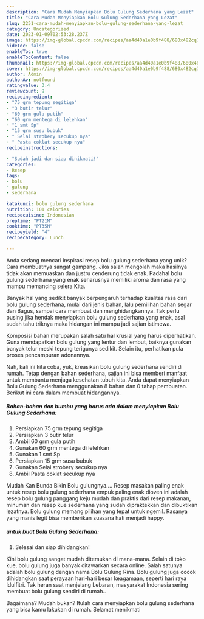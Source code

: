 ```yaml
---
description: "Cara Mudah Menyiapkan Bolu Gulung Sederhana yang Lezat"
title: "Cara Mudah Menyiapkan Bolu Gulung Sederhana yang Lezat"
slug: 2251-cara-mudah-menyiapkan-bolu-gulung-sederhana-yang-lezat
category: Uncategorized
date: 2023-01-09T02:53:28.237Z
image: https://img-global.cpcdn.com/recipes/aa4d40a1e0b9f488/680x482cq70/bolu-gulung-sederhana-foto-resep-utama.jpg
hideToc: false
enableToc: true
enableTocContent: false
thumbnail: https://img-global.cpcdn.com/recipes/aa4d40a1e0b9f488/680x482cq70/bolu-gulung-sederhana-foto-resep-utama.jpg
cover: https://img-global.cpcdn.com/recipes/aa4d40a1e0b9f488/680x482cq70/bolu-gulung-sederhana-foto-resep-utama.jpg
author: Admin
authorAv: notfound
ratingvalue: 3.4
reviewcount: 9
recipeingredient:
- "75 grm tepung segitiga"
- "3 butir telur"
- "60 grm gula putih"
- "60 grm mentega di lelehkan"
- "1 smt Sp"
- "15 grm susu bubuk"
- " Selai strobery secukup nya"
- " Pasta coklat secukup nya"
recipeinstructions:

- "Sudah jadi dan siap dinikmati!"
categories:
- Resep
tags:
- bolu
- gulung
- sederhana

katakunci: bolu gulung sederhana 
nutrition: 101 calories
recipecuisine: Indonesian
preptime: "PT21M"
cooktime: "PT35M"
recipeyield: "4"
recipecategory: Lunch

---
```





Anda sedang mencari inspirasi resep bolu gulung sederhana yang unik? Cara membuatnya sangat gampang. Jika salah mengolah maka hasilnya tidak akan memuaskan dan justru cenderung tidak enak. Padahal bolu gulung sederhana yang enak seharusnya memiliki aroma dan rasa yang mampu memancing selera Kita.





Banyak hal yang sedikit banyak berpengaruh terhadap kualitas rasa dari bolu gulung sederhana, mulai dari jenis bahan, lalu pemilihan bahan segar dan Bagus, sampai cara membuat dan menghidangkannya. Tak perlu pusing jika hendak menyiapkan bolu gulung sederhana yang enak,      asal sudah tahu triknya maka hidangan ini mampu jadi sajian istimewa.














Komposisi bahan merupakan salah satu hal krusial yang harus diperhatikan. Guna mendapatkan bolu gulung yang lentur dan lembut, baiknya gunakan banyak telur meski tepung terigunya sedikit. Selain itu, perhatikan pula proses pencampuran adonannya.






Nah, kali ini kita coba, yuk, kreasikan bolu gulung sederhana sendiri di rumah. Tetap dengan bahan sederhana, sajian ini bisa memberi manfaat untuk membantu menjaga kesehatan tubuh kita. Anda dapat menyiapkan Bolu Gulung Sederhana menggunakan 8 bahan dan 0 tahap pembuatan. Berikut ini cara dalam membuat hidangannya.

<!--inarticleads1-->

##### Bahan-bahan dan bumbu yang harus ada dalam menyiapkan Bolu Gulung Sederhana:

1. Persiapkan 75 grm tepung segitiga
1. Persiapkan 3 butir telur
1. Ambil 60 grm gula putih
1. Gunakan 60 grm mentega di lelehkan
1. Gunakan 1 smt Sp
1. Persiapkan 15 grm susu bubuk
1. Gunakan  Selai strobery secukup nya
1. Ambil  Pasta coklat secukup nya


Mudah Kan Bunda Bikin Bolu gulungnya…. Resep masakan paling enak untuk resep bolu gulung sederhana empuk paling enak dioven ini adalah resep bolu gulung panggang keju mudah dan praktis dari resep makanan, minuman dan resep kue sederhana yang sudah dipraktekkan dan dibuktikan lezatnya. Bolu gulung memang pilihan yang tepat untuk ngemil. Rasanya yang manis legit bisa memberikan suasana hati menjadi happy. 

<!--inarticleads2-->

#####  untuk buat Bolu Gulung Sederhana:


1. Selesai dan siap dihidangkan!

Kini bolu gulung sangat mudah ditemukan di mana-mana. Selain di toko kue, bolu gulung juga banyak ditawarkan secara online. Salah satunya adalah bolu gulung dengan nama Bolu Gulung Rina. Bolu gulung juga cocok dihidangkan saat perayaan hari-hari besar keagamaan, seperti hari raya Idulfitri. Tak heran saat menjelang Lebaran, masyarakat Indonesia sering membuat bolu gulung sendiri di rumah.. 

Bagaimana? Mudah bukan? Itulah cara menyiapkan bolu gulung sederhana yang bisa kamu lakukan di rumah. Selamat menikmati

